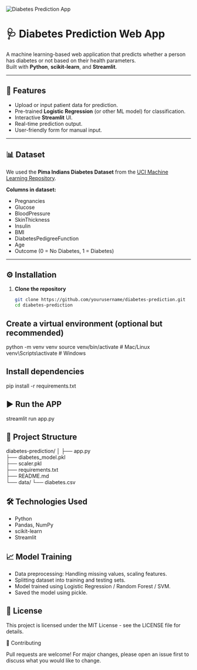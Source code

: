![Diabetes Prediction App](https://mmi.edu.pk/wp-content/uploads/2025/07/5jpj.jpg)

# 🩺 Diabetes Prediction Web App

A machine learning-based web application that predicts whether a person has diabetes or not based on their health parameters.  
Built with **Python**, **scikit-learn**, and **Streamlit**.

---

## 📌 Features
- Upload or input patient data for prediction.
- Pre-trained **Logistic Regression** (or other ML model) for classification.
- Interactive **Streamlit** UI.
- Real-time prediction output.
- User-friendly form for manual input.

---

## 📊 Dataset
We used the **Pima Indians Diabetes Dataset** from the [UCI Machine Learning Repository](https://www.kaggle.com/datasets/uciml/pima-indians-diabetes-database).

**Columns in dataset:**
- Pregnancies
- Glucose
- BloodPressure
- SkinThickness
- Insulin
- BMI
- DiabetesPedigreeFunction
- Age
- Outcome (0 = No Diabetes, 1 = Diabetes)

---

## ⚙️ Installation

1. **Clone the repository**
   ```bash
   git clone https://github.com/yourusername/diabetes-prediction.git
   cd diabetes-prediction

## Create a virtual environment (optional but recommended)

python -m venv venv
source venv/bin/activate     # Mac/Linux
venv\Scripts\activate        # Windows

## Install dependencies

pip install -r requirements.txt

## ▶️ Run the APP

streamlit run app.py

## 📂 Project Structure

diabetes-prediction/
│
├── app.py                
├── diabetes_model.pkl    
├── scaler.pkl            
├── requirements.txt      
├── README.md             
└── data/
    └── diabetes.csv     


## 🛠 Technologies Used

- Python
- Pandas, NumPy
- scikit-learn
- Streamlit

## 📈 Model Training

- Data preprocessing: Handling missing values, scaling features.
- Splitting dataset into training and testing sets.
- Model trained using Logistic Regression / Random Forest / SVM.
- Saved the model using pickle.

## 📜 License

This project is licensed under the MIT License - see the LICENSE file for details.

🤝 Contributing

Pull requests are welcome! For major changes, please open an issue first to discuss what you would like to change.

